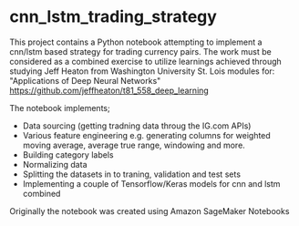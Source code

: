 # cnn_lstm_trading_strategy

This project contains a Python notebook attempting to implement a cnn/lstm based strategy for trading currency pairs.
The work must be considered as a combined exercise to utilize learnings achieved through studying Jeff Heaton 
from Washington University St. Lois modules for:
"Applications of Deep Neural Networks" https://github.com/jeffheaton/t81_558_deep_learning

The notebook implements;
- Data sourcing (getting tradning data throug the IG.com APIs)
- Various feature engineering e.g. generating columns for weighted moving average, average true range,
  windowing and more.
- Building category labels
- Normalizing data
- Splitting the datasets in to traning, validation and test sets
- Implementing a couple of Tensorflow/Keras models for cnn and lstm combined

Originally the notebook was created using Amazon SageMaker Notebooks
